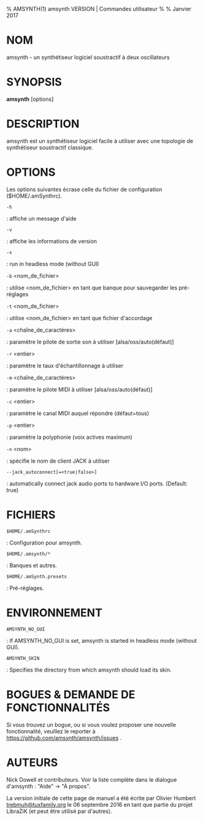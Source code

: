% AMSYNTH(1) amsynth VERSION | Commandes utilisateur
%
% Janvier 2017

NOM
===

amsynth - un synthétiseur logiciel soustractif à deux oscillateurs

SYNOPSIS
========

**amsynth** \[options\]

DESCRIPTION
===========

amsynth est un synthétiseur logiciel facile à utiliser avec une topologie de synthétiseur soustractif classique.

OPTIONS
=======

Les options suivantes écrase celle du fichier de configuration (\$HOME/.amSynthrc).

`-h`

:   affiche un message d'aide

`-v`

:   affiche les informations de version

`-x`

:   run in headless mode (without GUI)

`-b` \<nom\_de\_fichier\>

:   utilise \<nom\_de\_fichier\> en tant que banque pour sauvegarder les pré-réglages

`-t` \<nom\_de\_fichier\>

:   utilise \<nom\_de\_fichier\> en tant que fichier d'accordage

`-a` \<chaîne\_de\_caractères\>

:   paramètre le pilote de sortie son à utiliser \[alsa/oss/auto(défaut)\]

`-r` \<entier\>

:   paramètre le taux d'échantillonnage à utiliser

`-m` \<chaîne\_de\_caractères\>

:   paramètre le pilote MIDI à utiliser \[alsa/oss/auto(défaut)\]

`-c` \<entier\>

:   paramètre le canal MIDI auquel répondre (défaut=tous)

`-p` \<entier\>

:   paramètre la polyphonie (voix actives maximum)

`-n` \<nom\>

:   spécifie le nom de client JACK à utiliser

`--jack_autoconnect[=<true|false>]`

:   automatically connect jack audio ports to hardware I/O ports. (Default: true)

FICHIERS
========

`$HOME/.amSynthrc`

:   Configuration pour amsynth.

`$HOME/.amsynth/*`

:   Banques et autres.

`$HOME/.amSynth.presets`

:   Pré-réglages.

ENVIRONNEMENT
=============

`AMSYNTH_NO_GUI`

:   If AMSYNTH\_NO\_GUI is set, amsynth is started in headless mode (without GUI).

`AMSYNTH_SKIN`

:   Specifies the directory from which amsynth should load its skin.

BOGUES & DEMANDE DE FONCTIONNALITÉS
===================================

Si vous trouvez un bogue, ou si vous voulez proposer une nouvelle fonctionnalité, veuillez le reporter à https://github.com/amsynth/amsynth/issues .

AUTEURS
=======

Nick Dowell et contributeurs. Voir la liste complète dans le dialogue d'amsynth : "Aide" -> "À propos".

La version initiale de cette page de manuel a été écrite par Olivier Humbert <trebmuh@tuxfamily.org> le 06 septembre 2016 en tant que partie du projet LibraZiK (et peut être utilisé par d'autres).
